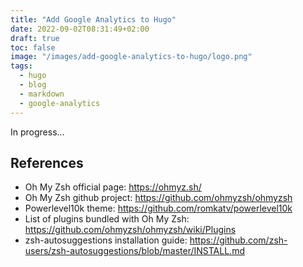 ```yaml
---
title: "Add Google Analytics to Hugo"
date: 2022-09-02T08:31:49+02:00
draft: true
toc: false
image: "/images/add-google-analytics-to-hugo/logo.png"
tags:
  - hugo
  - blog
  - markdown
  - google-analytics
---
```

In progress...

## References

* Oh My Zsh official page: https://ohmyz.sh/
* Oh My Zsh github project: https://github.com/ohmyzsh/ohmyzsh
* Powerlevel10k theme: https://github.com/romkatv/powerlevel10k
* List of plugins bundled with Oh My Zsh: https://github.com/ohmyzsh/ohmyzsh/wiki/Plugins
* zsh-autosuggestions installation guide: https://github.com/zsh-users/zsh-autosuggestions/blob/master/INSTALL.md